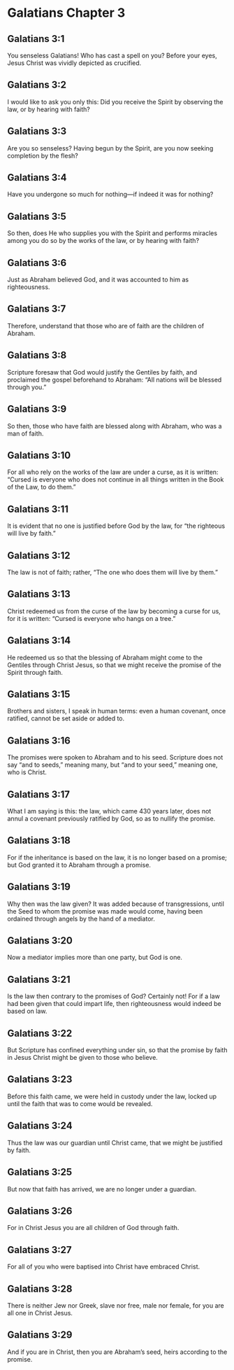 # Galatians Chapter 3

## Galatians 3:1
You senseless Galatians! Who has cast a spell on you? Before your eyes, Jesus Christ was vividly depicted as crucified.

## Galatians 3:2
I would like to ask you only this: Did you receive the Spirit by observing the law, or by hearing with faith?

## Galatians 3:3
Are you so senseless? Having begun by the Spirit, are you now seeking completion by the flesh?

## Galatians 3:4
Have you undergone so much for nothing—if indeed it was for nothing?

## Galatians 3:5
So then, does He who supplies you with the Spirit and performs miracles among you do so by the works of the law, or by hearing with faith?

## Galatians 3:6
Just as Abraham believed God, and it was accounted to him as righteousness.

## Galatians 3:7
Therefore, understand that those who are of faith are the children of Abraham.

## Galatians 3:8
Scripture foresaw that God would justify the Gentiles by faith, and proclaimed the gospel beforehand to Abraham: “All nations will be blessed through you.”

## Galatians 3:9
So then, those who have faith are blessed along with Abraham, who was a man of faith.

## Galatians 3:10
For all who rely on the works of the law are under a curse, as it is written: “Cursed is everyone who does not continue in all things written in the Book of the Law, to do them.”

## Galatians 3:11
It is evident that no one is justified before God by the law, for “the righteous will live by faith.”

## Galatians 3:12
The law is not of faith; rather, “The one who does them will live by them.”

## Galatians 3:13
Christ redeemed us from the curse of the law by becoming a curse for us, for it is written: “Cursed is everyone who hangs on a tree.”

## Galatians 3:14
He redeemed us so that the blessing of Abraham might come to the Gentiles through Christ Jesus, so that we might receive the promise of the Spirit through faith.

## Galatians 3:15
Brothers and sisters, I speak in human terms: even a human covenant, once ratified, cannot be set aside or added to.

## Galatians 3:16
The promises were spoken to Abraham and to his seed. Scripture does not say “and to seeds,” meaning many, but “and to your seed,” meaning one, who is Christ.

## Galatians 3:17
What I am saying is this: the law, which came 430 years later, does not annul a covenant previously ratified by God, so as to nullify the promise.

## Galatians 3:18
For if the inheritance is based on the law, it is no longer based on a promise; but God granted it to Abraham through a promise.

## Galatians 3:19
Why then was the law given? It was added because of transgressions, until the Seed to whom the promise was made would come, having been ordained through angels by the hand of a mediator.

## Galatians 3:20
Now a mediator implies more than one party, but God is one.

## Galatians 3:21
Is the law then contrary to the promises of God? Certainly not! For if a law had been given that could impart life, then righteousness would indeed be based on law.

## Galatians 3:22
But Scripture has confined everything under sin, so that the promise by faith in Jesus Christ might be given to those who believe.

## Galatians 3:23
Before this faith came, we were held in custody under the law, locked up until the faith that was to come would be revealed.

## Galatians 3:24
Thus the law was our guardian until Christ came, that we might be justified by faith.

## Galatians 3:25
But now that faith has arrived, we are no longer under a guardian.

## Galatians 3:26
For in Christ Jesus you are all children of God through faith.

## Galatians 3:27
For all of you who were baptised into Christ have embraced Christ.

## Galatians 3:28
There is neither Jew nor Greek, slave nor free, male nor female, for you are all one in Christ Jesus.

## Galatians 3:29
And if you are in Christ, then you are Abraham’s seed, heirs according to the promise.
